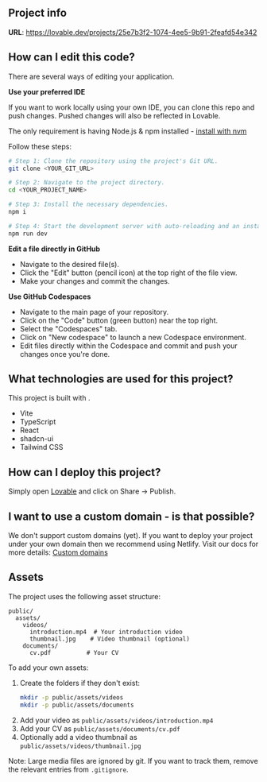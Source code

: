 ## Project info

**URL**: https://lovable.dev/projects/25e7b3f2-1074-4ee5-9b91-2feafd54e342

## How can I edit this code?

There are several ways of editing your application.



**Use your preferred IDE**

If you want to work locally using your own IDE, you can clone this repo and push changes. Pushed changes will also be reflected in Lovable.

The only requirement is having Node.js & npm installed - [install with nvm](https://github.com/nvm-sh/nvm#installing-and-updating)

Follow these steps:

```sh
# Step 1: Clone the repository using the project's Git URL.
git clone <YOUR_GIT_URL>

# Step 2: Navigate to the project directory.
cd <YOUR_PROJECT_NAME>

# Step 3: Install the necessary dependencies.
npm i

# Step 4: Start the development server with auto-reloading and an instant preview.
npm run dev
```

**Edit a file directly in GitHub**

- Navigate to the desired file(s).
- Click the "Edit" button (pencil icon) at the top right of the file view.
- Make your changes and commit the changes.

**Use GitHub Codespaces**

- Navigate to the main page of your repository.
- Click on the "Code" button (green button) near the top right.
- Select the "Codespaces" tab.
- Click on "New codespace" to launch a new Codespace environment.
- Edit files directly within the Codespace and commit and push your changes once you're done.

## What technologies are used for this project?

This project is built with .

- Vite
- TypeScript
- React
- shadcn-ui
- Tailwind CSS

## How can I deploy this project?

Simply open [Lovable](https://lovable.dev/projects/25e7b3f2-1074-4ee5-9b91-2feafd54e342) and click on Share -> Publish.

## I want to use a custom domain - is that possible?

We don't support custom domains (yet). If you want to deploy your project under your own domain then we recommend using Netlify. Visit our docs for more details: [Custom domains](https://docs.lovable.dev/tips-tricks/custom-domain/)

## Assets

The project uses the following asset structure:

```
public/
  assets/
    videos/
      introduction.mp4  # Your introduction video
      thumbnail.jpg    # Video thumbnail (optional)
    documents/
      cv.pdf          # Your CV
```

To add your own assets:
1. Create the folders if they don't exist:
   ```bash
   mkdir -p public/assets/videos
   mkdir -p public/assets/documents
   ```
2. Add your video as `public/assets/videos/introduction.mp4`
3. Add your CV as `public/assets/documents/cv.pdf`
4. Optionally add a video thumbnail as `public/assets/videos/thumbnail.jpg`

Note: Large media files are ignored by git. If you want to track them, remove the relevant entries from `.gitignore`.
